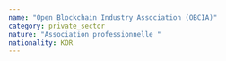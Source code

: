 ```yaml
---
name: "Open Blockchain Industry Association (OBCIA)"
category: private_sector
nature: "Association professionnelle "
nationality: KOR
---
```

    